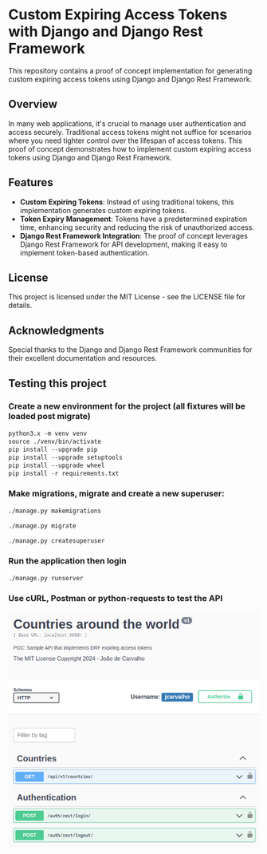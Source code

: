 # Custom Expiring Access Tokens with Django and Django Rest Framework

This repository contains a proof of concept implementation for generating custom expiring access tokens using Django and Django Rest Framework.

## Overview

In many web applications, it's crucial to manage user authentication and access securely. Traditional access tokens might not suffice for scenarios where you need tighter control over the lifespan of access tokens. This proof of concept demonstrates how to implement custom expiring access tokens using Django and Django Rest Framework.

## Features

- **Custom Expiring Tokens**: Instead of using traditional tokens, this implementation generates custom expiring tokens.
- **Token Expiry Management**: Tokens have a predetermined expiration time, enhancing security and reducing the risk of unauthorized access.
- **Django Rest Framework Integration**: The proof of concept leverages Django Rest Framework for API development, making it easy to implement token-based authentication.

## License
This project is licensed under the MIT License - see the LICENSE file for details.

## Acknowledgments
Special thanks to the Django and Django Rest Framework communities for their excellent documentation and resources.

## Testing this project

### Create a new environment for the project (all fixtures will be loaded post migrate)
```shell
python3.x -m venv venv
source ./venv/bin/activate
pip install --upgrade pip
pip install --upgrade setuptools
pip install --upgrade wheel
pip install -r requirements.txt
```

### Make migrations, migrate and create a new superuser:

```shell
./manage.py makemigrations
```
```shell
./manage.py migrate
```
```shell
./manage.py createsuperuser
```

### Run the application then login

```shell
./manage.py runserver
```

### Use cURL, Postman or python-requests to test the API

![Image](https://raw.githubusercontent.com/jdcarvalho/drfauth/master/static/img/swagger.png)

